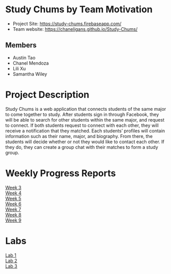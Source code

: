 # Study Chums by Team Motivation
* Project Site: https://study-chums.firebaseapp.com/
* Team website: https://chaneligans.github.io/Study-Chums/

## Members
* Austin Tao
* Chanel Mendoza
* Lili Xu
* Samantha Wiley

# Project Description
Study Chums is a web application that connects students of the same major to come together to study. After students sign in through Facebook, they will be able to search for other students within the same major, and request to connect. If both students request to connect with each other, they will receive a notification that they matched. Each students’ profiles will contain information such as their name, major, and biography. From there, the students will decide whether or not they would like to contact each other. If they do, they can create a group chat with their matches to form a study group.

# Weekly Progress Reports
[Week 3](https://drive.google.com/open?id=1QVxDU5RZyI7p2hXnUCiYWmLB1qcIW19_) <br>
[Week 4](https://drive.google.com/open?id=1HvCRwCqAQ44xAJ0y5V1_ulth1rHbH_Qv) <br>
[Week 5](https://drive.google.com/open?id=1xKNeypAsaxDJdDux0-76fzIepgLX6slF) <br>
[Week 6](https://drive.google.com/open?id=1DMeksfmqJn5uU-Eyw3rscMWAflrt27tY) <br>
[Week 7](https://drive.google.com/open?id=1Kl0fqSSg__LMWHSiPqiJAjHMob4xBZqy) <br>
[Week 8](https://drive.google.com/open?id=1Oeep39pxk2YFCIVoJmdIql6p6XDO6Z8K) <br>
[Week 9](https://drive.google.com/open?id=14KsNrBzim2kGLEe_I4lrGLxaz5xVrI_7) <br>

# Labs
[Lab 1](https://drive.google.com/open?id=14tmT3N8m-ferbUmi38mfcH1-CPBFINsI) <br>
[Lab 2](https://drive.google.com/open?id=1Djr0GVDUkQ8Vcm-swg4ajab-2-hBrV31) <br>
[Lab 3](https://drive.google.com/open?id=1gKmflVa3tjfOXsvPfgAfONqDe0CqDayc) <br>
